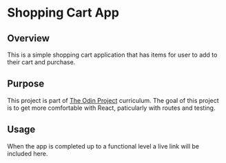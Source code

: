 # Shopping Cart App

## Overview

This is a simple shopping cart application that has items for user to add to their cart and purchase.

## Purpose

This project is part of [The Odin Project](https://www.theodinproject.com) curriculum. The goal of this project 
is to get more comfortable with React, paticularly with routes and testing.

## Usage

When the app is completed up to a functional level a live link will be included here.